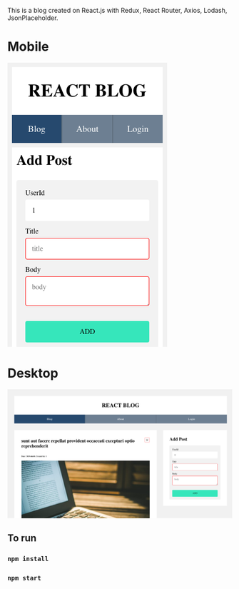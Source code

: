 This is a blog created on React.js with Redux, React Router, Axios, Lodash, JsonPlaceholder.

# Mobile
![alt text](https://raw.githubusercontent.com/cherenkor/react-blog/master/mobile.png)

# Desktop
![alt text](https://raw.githubusercontent.com/cherenkor/react-blog/master/desktop.png)

## To run
### `npm install`
### `npm start`
